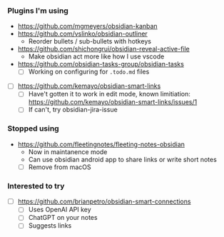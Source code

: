 ### Plugins I'm using
- https://github.com/mgmeyers/obsidian-kanban
- https://github.com/vslinko/obsidian-outliner
	- Reorder bullets / sub-bullets with hotkeys
- https://github.com/shichongrui/obsidian-reveal-active-file
	- Make obsidian act more like how I use vscode
- https://github.com/obsidian-tasks-group/obsidian-tasks
  - [ ] Working on configuring for `.todo.md` files
- [ ] https://github.com/kemayo/obsidian-smart-links
	- [ ] Have't gotten it to work in edit mode, known limitiation: https://github.com/kemayo/obsidian-smart-links/issues/1
	- [ ] If can't, try obsidian-jira-issue

### Stopped using
- https://github.com/fleetingnotes/fleeting-notes-obsidian
	- Now in maintanence mode
	- Can use obsidian android app to share links or write short notes
	- [ ] Remove from macOS

### Interested to try
- [ ] https://github.com/brianpetro/obsidian-smart-connections
	- [ ] Uses OpenAI API key
	- [ ] ChatGPT on your notes
	- [ ] Suggests links
